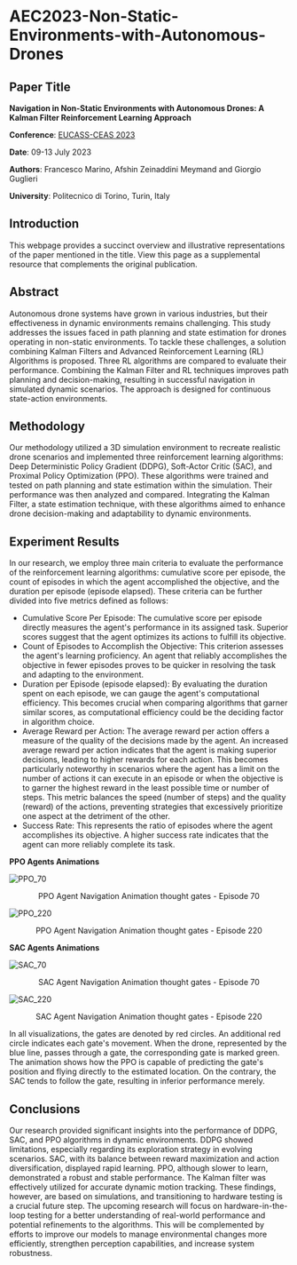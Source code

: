 # AEC2023-Non-Static-Environments-with-Autonomous-Drones

## Paper Title
**Navigation in Non-Static Environments with Autonomous Drones: A Kalman Filter Reinforcement Learning Approach**

**Conference**: [EUCASS-CEAS 2023](https://eucass-ceas-2023.eu/)

**Date**: 09-13 July 2023

**Authors**: Francesco Marino, Afshin Zeinaddini Meymand and Giorgio Guglieri 

**University**: Politecnico di Torino, Turin, Italy

## Introduction
This webpage provides a succinct overview and illustrative representations of the paper mentioned in the title. View this page as a supplemental resource that complements the original publication.

## Abstract
Autonomous drone systems have grown in various industries, but their effectiveness in dynamic environments remains challenging. This study addresses the issues faced in path planning and state estimation for drones operating in non-static environments. To tackle these challenges, a solution combining Kalman Filters and Advanced Reinforcement Learning (RL) Algorithms is proposed. Three RL algorithms are compared to evaluate their performance. Combining the Kalman Filter and RL techniques improves path planning and decision-making, resulting in successful navigation in simulated dynamic scenarios. The approach is designed for continuous state-action environments.


## Methodology
Our methodology utilized a 3D simulation environment to recreate realistic drone scenarios and implemented three reinforcement learning algorithms: Deep Deterministic Policy Gradient (DDPG), Soft-Actor Critic (SAC), and Proximal Policy Optimization (PPO). These algorithms were trained and tested on path planning and state estimation within the simulation. Their performance was then analyzed and compared. Integrating the Kalman Filter, a state estimation technique, with these algorithms aimed to enhance drone decision-making and adaptability to dynamic environments.

## Experiment Results
In our research, we employ three main criteria to evaluate the performance of the reinforcement learning algorithms: cumulative score per episode, the count of episodes in which the agent accomplished the objective, and the duration per episode (episode elapsed). These criteria can be further divided into five metrics defined as follows:

- Cumulative Score Per Episode: The cumulative score per episode directly measures the agent's performance in its assigned task. Superior scores suggest that the agent optimizes its actions to fulfill its objective.
- Count of Episodes to Accomplish the Objective: This criterion assesses the agent's learning proficiency. An agent that reliably accomplishes the objective in fewer episodes proves to be quicker in resolving the task and adapting to the environment.
- Duration per Episode (episode elapsed): By evaluating the duration spent on each episode, we can gauge the agent's computational efficiency. This becomes crucial when comparing algorithms that garner similar scores, as computational efficiency could be the deciding factor in algorithm choice.
- Average Reward per Action: The average reward per action offers a measure of the quality of the decisions made by the agent. An increased average reward per action indicates that the agent is making superior decisions, leading to higher rewards for each action. This becomes particularly noteworthy in scenarios where the agent has a limit on the number of actions it can execute in an episode or when the objective is to garner the highest reward in the least possible time or number of steps.
This metric balances the speed (number of steps) and the quality (reward) of the actions, preventing strategies that excessively prioritize one aspect at the detriment of the other.
- Success Rate: This represents the ratio of episodes where the agent accomplishes its objective. A higher success rate indicates that the agent can more reliably complete its task.

**PPO Agents Animations**

![PPO_70](./images/PPO_3D_70.gif)
<center>PPO Agent Navigation Animation thought gates - Episode 70</center>

![PPO_220](./images/PPO_3D_220.gif)
<center>PPO Agent Navigation Animation thought gates - Episode 220</center>

**SAC Agents Animations**

![SAC_70](./images/SAC_3D_70.gif)
<center>SAC Agent Navigation Animation thought gates - Episode 70</center>

![SAC_220](./images/SAC_3D_220.gif)
<center>SAC Agent Navigation Animation thought gates - Episode 220</center>

In all visualizations, the gates are denoted by red circles. An additional red circle indicates each gate's movement. When the drone, represented by the blue line, passes through a gate, the corresponding gate is marked green.
The animation shows how the PPO is capable of predicting the gate's position and flying directly to the estimated location. On the contrary, the SAC tends to follow the gate, resulting in inferior performance merely.

## Conclusions

Our research provided significant insights into the performance of DDPG, SAC, and PPO algorithms in dynamic environments. DDPG showed limitations, especially regarding its exploration strategy in evolving scenarios. SAC, with its balance between reward maximization and action diversification, displayed rapid learning. PPO, although slower to learn, demonstrated a robust and stable performance. The Kalman filter was effectively utilized for accurate dynamic motion tracking. These findings, however, are based on simulations, and transitioning to hardware testing is a crucial future step. The upcoming research will focus on hardware-in-the-loop testing for a better understanding of real-world performance and potential refinements to the algorithms. This will be complemented by efforts to improve our models to manage environmental changes more efficiently, strengthen perception capabilities, and increase system robustness.
